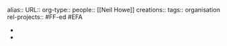 alias::
URL::
org-type::
people:: [[Neil Howe]] 
creations:: 
tags:: organisation
rel-projects:: #FF-ed #EFA 



-
-